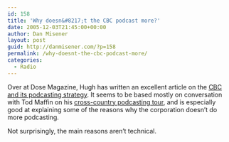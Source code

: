 ```yaml
---
id: 158
title: 'Why doesn&#8217;t the CBC podcast more?'
date: 2005-12-03T21:45:00+00:00
author: Dan Misener
layout: post
guid: http://danmisener.com/?p=158
permalink: /why-doesnt-the-cbc-podcast-more/
categories:
  - Radio
---
```

Over at Dose Magazine, Hugh has written an excellent article on the [CBC and its podcasting strategy](http://dosemagazine.blogsome.com/2005/11/30/cbc-some-lengthy-rambling/). It seems to be based mostly on conversation with Tod Maffin on his [cross-country podcasting tour](http://todmaffin.com/podcasting/), and is especially good at explaining some of the reasons why the corporation doesn&#8217;t do more podcasting.

Not surprisingly, the main reasons aren&#8217;t technical.